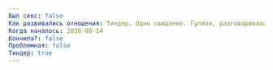 ```yaml
---
Был секс: false
Как развивались отношения: Тиндер. Одно свидание. Гуляли, разговаривали. Я — уже на автомате, было не очень интересно, не было искры, какой-то свзи. Обратил внимание на то, что она прихрамывает, немного полная (а я щуплый), и показалось, что глаза немного косят. А ещё показалось, что она сильно умнее меня. Насчёт полноты думаю, что это какая-то боязнь, можно увидеть и там красоту, но что-то во мне перещёлкивает.Долго гуляли, когда дошли до остановки, предложил ей сесть на троллейбус и поехать домой, потому что было поздно. Потянулась меня обнять, обнялись.Потом писал ей с предложением кино посмотреть (подразумевалось, что дома у неё), сказала, что занята. Девушка скромная немного. Потом писал ещё с этим или другим предложением, в конце концов перестала отвечать.
Когда началось: 2020-08-14
Кончила?: false
Проблемная: false
Тиндер: true
---
```

